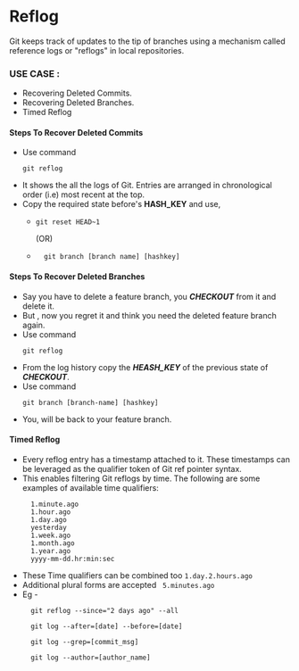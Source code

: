 # Reflog

Git keeps track of updates to the tip of branches using a mechanism called reference logs or "reflogs" in local repositories. 

### USE CASE :
  + Recovering Deleted Commits.
  + Recovering Deleted Branches.
  + Timed Reflog

#### Steps To Recover Deleted Commits

+ Use command
  ```
  git reflog
  ```
+ It shows the all the logs of Git. Entries are arranged in chronological order (i.e) most recent at the top.
+ Copy the required state before's **HASH_KEY** and use,
  + ```
    git reset HEAD~1
    ```
    (OR)
    
  + ```
      git branch [branch name] [hashkey]
    ```
    
#### Steps To Recover Deleted Branches

+ Say you have to delete a feature branch, you ***CHECKOUT*** from it and delete it.
+ But , now you regret it and think you need the deleted feature branch again.
+ Use command
  ```
  git reflog
  ```
+ From the log history copy the ***HEASH_KEY*** of the previous state of ***CHECKOUT***.
+ Use command
  ```
  git branch [branch-name] [hashkey]
  ```
+ You, will be back to your feature branch.

#### Timed Reflog
+ Every reflog entry has a timestamp attached to it. These timestamps can be leveraged as the qualifier token of Git ref pointer syntax. 
+ This enables filtering Git reflogs by time. The following are some examples of available time qualifiers:
  ```
    1.minute.ago
    1.hour.ago
    1.day.ago
    yesterday
    1.week.ago
    1.month.ago
    1.year.ago
    yyyy-mm-dd.hr:min:sec
  ```
+ These Time qualifiers can be combined too ```1.day.2.hours.ago```
+ Additional plural forms are accepted ``` 5.minutes.ago```
+ Eg -
  ```
    git reflog --since="2 days ago" --all
  ```
  ```
    git log --after=[date] --before=[date]
  ```
  ```
    git log --grep=[commit_msg]
  ```
  ```
    git log --author=[author_name]
  ```
  
  
